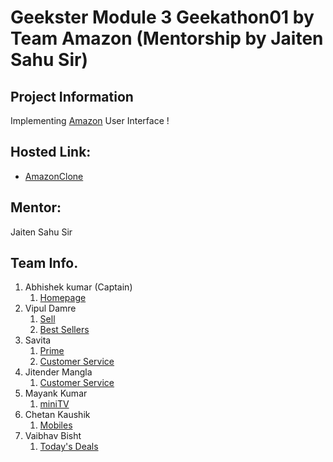 # Geekster Module 3 Geekathon01 by Team Amazon (Mentorship by Jaiten Sahu Sir)
## Project Information
Implementing [Amazon](https://www.amazon.in/) User Interface ! 

## Hosted Link:
 + [AmazonClone](https://alex21c.github.io/AmazonClone/homepage/)

## Mentor:
Jaiten Sahu Sir 

## Team Info.
 1. Abhishek kumar (Captain)
    1. [Homepage](https://alex21c.github.io/AmazonClone/homepage)
 2. Vipul Damre
    1. [Sell](https://alex21c.github.io/AmazonClone/sell)
    2. [Best Sellers](https://alex21c.github.io/AmazonClone/bestSellers/index.html)
 3. Savita
    1. [Prime](https://alex21c.github.io/AmazonClone/prime)
    2. [Customer Service](https://alex21c.github.io/AmazonClone/customerService/index.html)
 4. Jitender Mangla
    1. [Customer Service](https://alex21c.github.io/AmazonClone/customerService/index.html)       
 5. Mayank Kumar
    1. [miniTV](https://alex21c.github.io/AmazonClone/miniTV)
 6. Chetan Kaushik
    1. [Mobiles](https://alex21c.github.io/AmazonClone/mobiles/index.html)
 7. Vaibhav Bisht
    1. [Today's Deals](https://alex21c.github.io/AmazonClone/todaysDeals/index.html) 
